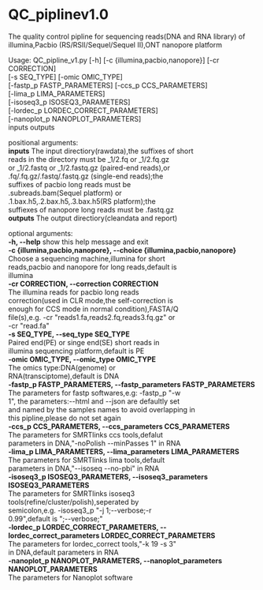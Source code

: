 # QC_piplinev1.0
The quality control pipline for sequencing reads(DNA and RNA library) of illumina,Pacbio (RS/RSII/Sequel/Sequel II),ONT nanopore platform

Usage: QC_pipline_v1.py [-h] [-c {illumina,pacbio,nanopore}] [-cr CORRECTION]  
                        [-s SEQ_TYPE] [-omic OMIC_TYPE]  
                        [-fastp_p FASTP_PARAMETERS] [-ccs_p CCS_PARAMETERS]  
                        [-lima_p LIMA_PARAMETERS]  
                        [-isoseq3_p ISOSEQ3_PARAMETERS]  
                        [-lordec_p LORDEC_CORRECT_PARAMETERS]  
                        [-nanoplot_p NANOPLOT_PARAMETERS]  
                        inputs outputs  

positional arguments:  
  <b>inputs</b>                The input directiory(rawdata),the suffixes of short  
                        reads in the directory must be _1/2.fq or _1/2.fq.gz  
                        or _1/2.fastq or _1/2.fastq.gz (paired-end reads),or  
                        .fq/.fq.gz/.fastq/.fastq.gz (single-end reads);the  
                        suffixes of pacbio long reads must be  
                        .subreads.bam(Sequel platform) or  
                        .1.bax.h5,.2.bax.h5,.3.bax.h5(RS platform);the  
                        suffiexes of nanopore long reads must be .fastq.gz  
  <b>outputs</b>               The output directiory(cleandata and report)  

optional arguments:  
  <b>-h, --help</b>            show this help message and exit  
  <b>-c {illumina,pacbio,nanopore}, --choice {illumina,pacbio,nanopore}</b>  
                        Choose a sequencing machine,illumina for short  
                        reads,pacbio and nanopore for long reads,default is  
                        illumina  
  <b>-cr CORRECTION, --correction CORRECTION</b>  
                        The illumina reads for pacbio long reads  
                        correction(used in CLR mode,the self-correction is  
                        enough for CCS mode in normal condition),FASTA/Q  
                        file(s),e.g. -cr "reads1.fa,reads2.fq,reads3.fq.gz" or  
                        -cr "read.fa"  
  <b>-s SEQ_TYPE, --seq_type SEQ_TYPE</b>  
                        Paired end(PE) or singe end(SE) short reads in  
                        illumina sequencing platform,default is PE  
  <b>-omic OMIC_TYPE, --omic_type OMIC_TYPE</b>  
                        The omics type:DNA(genome) or  
                        RNA(transciptome),default is DNA  
  <b>-fastp_p FASTP_PARAMETERS, --fastp_parameters FASTP_PARAMETERS</b>  
                        The parameters for fastp softwares,e.g: -fastp_p "-w  
                        1", the parameters:--html and --json are defaultly set  
                        and named by the samples names to avoid overlapping in  
                        this pipline,please do not set again  
  <b>-ccs_p CCS_PARAMETERS, --ccs_parameters CCS_PARAMETERS</b>  
                        The parameters for SMRTlinks ccs tools,defalut  
                        parameters in DNA,"-noPolish --minPasses 1" in RNA  
  <b>-lima_p LIMA_PARAMETERS, --lima_parameters LIMA_PARAMETERS</b>  
                        The parameters for SMRTlinks lima tools,default  
                        parameters in DNA,"--isoseq --no-pbi" in RNA  
  <b>-isoseq3_p ISOSEQ3_PARAMETERS, --isoseq3_parameters ISOSEQ3_PARAMETERS</b>  
                        The parameters for SMRTlinks isoseq3  
                        tools(refine/cluster/polish),seperated by  
                        semicolon,e.g. -isoseq3_p "-j 1;--verbose;-r  
                        0.99",default is ";--verbose;"  
  <b>-lordec_p LORDEC_CORRECT_PARAMETERS, --lordec_correct_parameters LORDEC_CORRECT_PARAMETERS</b>  
                        The parameters for lordec_correct tools,"-k 19 -s 3"  
                        in DNA,default parameters in RNA  
  <b>-nanoplot_p NANOPLOT_PARAMETERS, --nanoplot_parameters NANOPLOT_PARAMETERS</b>  
                        The parameters for Nanoplot software  
